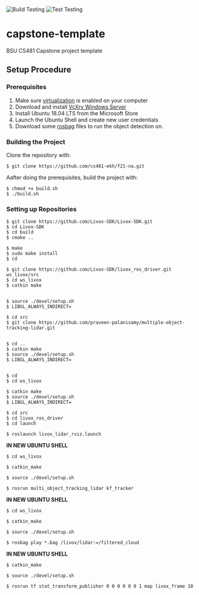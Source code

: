 ![Build Testing](https://github.com/cs481-ekh/f21-na/actions/workflows/Build.yml/badge.svg)
![Test Testing](https://github.com/cs481-ekh/f21-na/actions/workflows/Test.yml/badge.svg)
# capstone-template
BSU CS481 Capstone project template


## Setup Procedure

### Prerequisites
1. Make sure [virtualization](https://www.thewindowsclub.com/disable-hardware-virtualization-in-windows-10#:~:text=ON%20the%20System.-,Press%20F2%20key%20at%20startup%20BIOS%20Setup.,changes%20and%20Reboot%20into%20Windows.) is enabled on your computer
2. Download and install [VcXrv Windows Server](https://sourceforge.net/projects/vcxsrv/)
3. Install Ubuntu 18.04 LTS from the Microsoft Store
4. Launch the Ubuntu Shell and create new user credentials
5. Download some [rosbag](https://terra-1-g.djicdn.com/65c028cd298f4669a7f0e40e50ba1131/github/livox_detection_v1.1_data.zip) files to run the object detection on.

### Building the Project
Clone the repository with:  

    $ git clone https://github.com/cs481-ekh/f21-na.git  

Aafter doing the prerequisites, build the project with:  

    $ chmod +x build.sh
    $ ./build.sh

### Setting up Repositories

    $ git clone https://github.com/Livox-SDK/Livox-SDK.git  
    $ cd Livox-SDK  
    $ cd build  
    $ cmake ..  

    $ make  
    $ sudo make install  
    $ cd  

    $ git clone https://github.com/Livox-SDK/livox_ros_driver.git ws_livox/src  
    $ cd ws_livox  
    $ catkin make  


    $ source ./devel/setup.sh  
    $ LIBGL_ALWAYS_INDIRECT=  

    $ cd src  
    $ git clone https://github.com/praveen-palanisamy/multiple-object-tracking-lidar.git  


    $ cd ..  
    $ catkin make  
    $ source ./devel/setup.sh  
    $ LIBGL_ALWAYS_INDIRECT=  

   
    $ cd   
    $ cd ws_livox  

    $ catkin make  
    $ source ./devel/setup.sh  
    $ LIBGL_ALWAYS_INDIRECT=  

    $ cd src  
    $ cd livox_ros_driver  
    $ cd launch  

    $ roslaunch livox_lidar_rviz.launch   

**IN NEW UBUNTU SHELL**

    $ cd ws_livox
    
    $ catkin_make  
    
    $ source ./devel/setup.sh  

    $ rosrun multi_object_tracking_lidar kf_tracker  


**IN NEW UBUNTU SHELL**
        
    $ cd ws_livox
    
    $ catkin_make
    
    $ source ./devel/setup.sh  
    
    $ rosbag play *.bag /livox/lidar:=/filtered_cloud
    
    
**IN NEW UBUNTU SHELL**

    $ catkin_make 
    
    $ source ./devel/setup.sh  

    $ rosrun tf stat_transform_publisher 0 0 0 0 0 0 1 map livox_frame 10
